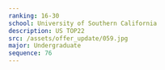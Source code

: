 ```yaml
---
ranking: 16-30
school: University of Southern California
description: US TOP22
src: /assets/offer_update/059.jpg
major: Undergraduate
sequence: 76
---
```

